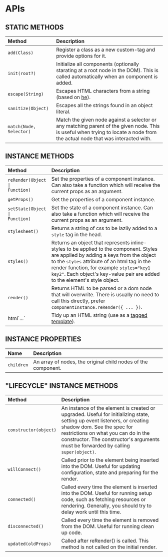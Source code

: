 # APIs

## STATIC METHODS

| Method | Description |
| :--- | :--- |
| `add(Class)` | Register a class as a new custom-tag and provide options for it. |
| `init(root?)` | Initialize all components (optionally starating at a root node in the DOM). This is called automatically when an <App></App> component is added. |
| `escape(String)` | Escapes HTML characters from a string (based on [he][3]). |
| `sanitize(Object)` | Escapes all the strings found in an object literal. |
| `match(Node, Selector)` | Match the given node against a selector or any matching parent of the given node. This is useful when trying to locate a node from the actual node that was interacted with. |

## INSTANCE METHODS

| Method | Description |
| :--- | :--- |
| <code>reRender(Object &#124; Function)</code> | Set the properties of a component instance. Can also take a function which will receive the current props as an argument. |
| `getProps()` | Get the properties of a component instance. |
| <code>setState(Object &#124; Function)</code> | Set the state of a component instance. Can also take a function which will receive the current props as an argument. |
| `stylesheet()` | Returns a string of css to be lazily added to a `style` tag in the head. |
| `styles()` | Returns an object that represents inline-styles to be applied to the component. Styles are applied by adding a keys from the object to the `styles` attribute of an html tag in the render function, for example `styles="key1 key2"`. Each object's key-value pair are added to the element's style object. |
| `render()` | Returns HTML to be parsed or a dom node that will overwrite. There is usually no need to call this directly, prefer `componentInstance.reRender({ ... })`. |
| html\`...\` | Tidy up an HTML string (use as a [tagged template][2]). |

## INSTANCE PROPERTIES

| Name | Description |
| :--- | :--- |
| <code>children</code> | An array of nodes, the original child nodes of the component. |

## "LIFECYCLE" INSTANCE METHODS

| Method | Description |
| :--- | :--- |
| `constructor(object)` | An instance of the element is created or upgraded. Useful for initializing state, setting up event listeners, or creating shadow dom. See the spec for restrictions on what you can do in the constructor. The constructor's arguments must be forwarded by calling `super(object)`. |
| `willConnect()` | Called prior to the element being inserted into the DOM. Useful for updating configuration, state and preparing for the render. |
| `connected()` | Called every time the element is inserted into the DOM. Useful for running setup code, such as fetching resources or rendering. Generally, you should try to delay work until this time. |
| `disconnected()` | Called every time the element is removed from the DOM. Useful for running clean up code. |
| `updated(oldProps)` | Called after reRender() is called. This method is not called on the initial render. |

[1]:https://developers.google.com/web/fundamentals/web-components/customelements
[2]:https://developer.mozilla.org/en-US/docs/Web/JavaScript/Reference/Template_literals
[3]:https://github.com/mathiasbynens/he
